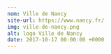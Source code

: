 ```yaml
---
nom: Ville de Nancy
site-url: https://www.nancy.fr/
img: ville-de-nancy.png
alt: logo Ville de Nancy
date: 2017-10-17 00:00:00 +0000
---
```

